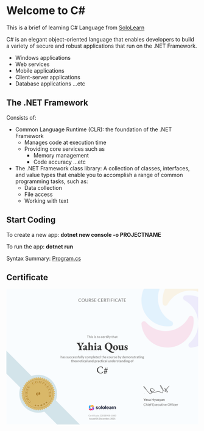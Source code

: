 # Welcome to C#

This is a brief of learning C# Language from [SoloLearn](https://www.sololearn.com/learning/1080)

C# is an elegant object-oriented language that enables developers to build a variety of secure and robust applications that run on the .NET Framework.

- Windows applications
- Web services
- Mobile applications
- Client-server applications
- Database applications ...etc


## The .NET Framework

Consists of:

- Common Language Runtime (CLR): the foundation of the .NET Framework
  - Manages code at execution time
  - Providing core services such as
    - Memory management
    - Code accuracy ...etc
- The .NET Framework class library: A collection of classes, interfaces, and value types that enable you to accomplish a range of common programming tasks, such as:
  - Data collection
  - File access
  - Working with text

## Start Coding

To create a new app: **dotnet new console -o PROJECTNAME**

To run the app: **dotnet run**

Syntax Summary: [Program.cs](https://github.com/YAHIAQOUS/c_sharp_learning/blob/main/Program.cs)

## Certificate

![SoloLearn-C#](./pictures/SoloLearnCertificate.png)
